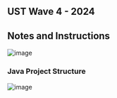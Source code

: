## UST Wave 4 - 2024
## Notes and Instructions

![image](https://github.com/user-attachments/assets/8ae832b1-c30d-464f-afa2-66a96504e6fa)


### Java Project Structure

![image](https://github.com/user-attachments/assets/150bfa70-c97a-4410-b929-a016d81e3e17)

